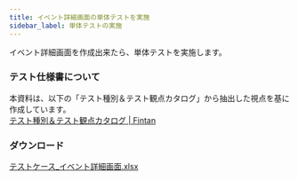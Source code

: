```yaml
---
title: イベント詳細画面の単体テストを実施
sidebar_label: 単体テストの実施
---
```


イベント詳細画面を作成出来たら、単体テストを実施します。

### テスト仕様書について

本資料は、以下の「テスト種別＆テスト観点カタログ」から抽出した視点を基に作成しています。<br/>
[テスト種別＆テスト観点カタログ | Fintan](https://fintan.jp/page/1456)

### ダウンロード

[テストケース_イベント詳細画面.xlsx](テストケース_イベント詳細画面.xlsx)
